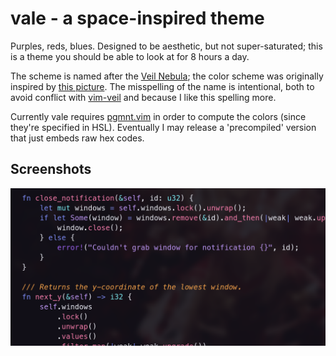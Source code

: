 # vale - a space-inspired theme

Purples, reds, blues. Designed to be aesthetic, but not super-saturated; this is
a theme you should be able to look at for 8 hours a day.

The scheme is named after the [Veil
Nebula](https://en.wikipedia.org/wiki/Veil_Nebula); the color scheme was
originally inspired by [this
picture](https://en.wikipedia.org/wiki/Veil_Nebula#/media/File:Veil_Nebula_-_NGC6960.jpg).
The misspelling of the name is intentional, both to avoid conflict with
[vim-veil](https://github.com/swordguin/vim-veil) and because I like this
spelling more.

Currently vale requires [pgmnt.vim](https://github.com/cocopon/pgmnt.vim) in
order to compute the colors (since they're specified in HSL). Eventually I may
release a 'precompiled' version that just embeds raw hex codes.

## Screenshots

![screenshot](screenshot.png)
